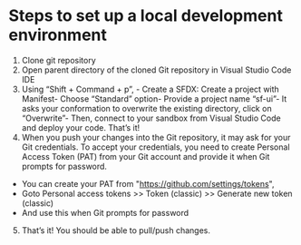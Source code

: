 # Steps to set up a local development environment
1. Clone git repository
2. Open parent directory of the cloned Git repository in Visual Studio Code IDE
3. Using “Shift + Command + p”, - Create a SFDX: Create a project with Manifest- Choose “Standard” option- Provide a project name “sf-ui”- It asks your conformation to overwrite the existing directory, click on “Overwrite”- Then, connect to your sandbox from Visual Studio Code and deploy your code. That’s it!
4. When you push your changes into the Git repository, it may ask for your Git credentials. To accept your credentials, you need to create Personal Access Token (PAT) from your Git account and provide it when Git prompts for password. 
- You can create your PAT from "https://github.com/settings/tokens",
- Goto Personal access tokens >> Token (classic) >> Generate new token (classic)
- And use this when Git prompts for password
5. That’s it! You should be able to pull/push changes. 
